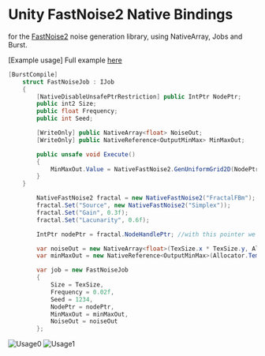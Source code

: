 # Unity FastNoise2 Native Bindings
for the [FastNoise2](https://github.com/Auburn/FastNoise2) noise generation library, using NativeArray, Jobs and Burst.  

[Example usage]
Full example [here](https://github.com/Neovariance/FastNoise2Bindings/blob/master/UnityProject/Assets/FastNoise2/NativeFastNoise2Test.cs)

```c#
[BurstCompile]
    struct FastNoiseJob : IJob
    {
        [NativeDisableUnsafePtrRestriction] public IntPtr NodePtr;
        public int2 Size;
        public float Frequency;
        public int Seed;

        [WriteOnly] public NativeArray<float> NoiseOut;
        [WriteOnly] public NativeReference<OutputMinMax> MinMaxOut;

        public unsafe void Execute()
        {
            MinMaxOut.Value = NativeFastNoise2.GenUniformGrid2D(NodePtr, NoiseOut, 0, 0, Size.x, Size.y, Frequency, Seed);
        }
    }
```

```c#
        NativeFastNoise2 fractal = new NativeFastNoise2("FractalFBm");
        fractal.Set("Source", new NativeFastNoise2("Simplex"));
        fractal.Set("Gain", 0.3f);
        fractal.Set("Lacunarity", 0.6f);

        IntPtr nodePtr = fractal.NodeHandlePtr; //with this pointer we can now call the static NativeFastNoise2 API

        var noiseOut = new NativeArray<float>(TexSize.x * TexSize.y, Allocator.TempJob, NativeArrayOptions.UninitializedMemory);
        var minMaxOut = new NativeReference<OutputMinMax>(Allocator.TempJob, NativeArrayOptions.UninitializedMemory);

        var job = new FastNoiseJob
        {
            Size = TexSize,
            Frequency = 0.02f,
            Seed = 1234,
            NodePtr = nodePtr,
            MinMaxOut = minMaxOut,
            NoiseOut = noiseOut
        };
```


![Usage0](https://github.com/Neovariance/FastNoise2Bindings/blob/master/UnityProject/usage.jpg)
![Usage1](https://github.com/Neovariance/FastNoise2Bindings/blob/master/UnityProject/usage1.jpg)




